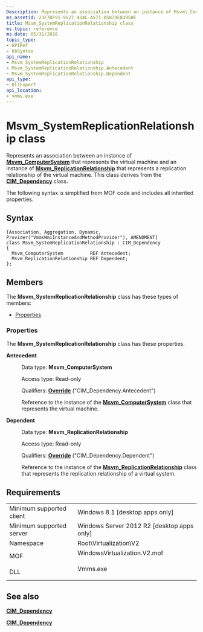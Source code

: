 ```yaml
---
Description: Represents an association between an instance of Msvm\_ComputerSystem that represents the virtual machine and an instance of Msvm\_ReplicationRelationship that represents a replication relationship of the virtual machine.
ms.assetid: 23E7BF91-9527-434C-A571-05879E83950E
title: Msvm_SystemReplicationRelationship class
ms.topic: reference
ms.date: 05/31/2018
topic_type: 
- APIRef
- kbSyntax
api_name: 
- Msvm_SystemReplicationRelationship
- Msvm_SystemReplicationRelationship.Antecedent
- Msvm_SystemReplicationRelationship.Dependent
api_type: 
- DllExport
api_location: 
- vmms.exe
---
```


# Msvm\_SystemReplicationRelationship class

Represents an association between an instance of [**Msvm\_ComputerSystem**](msvm-computersystem.md) that represents the virtual machine and an instance of [**Msvm\_ReplicationRelationship**](msvm-replicationrelationship.md) that represents a replication relationship of the virtual machine. This class derives from the [**CIM\_Dependency**](/windows/desktop/CIMWin32Prov/cim-dependency) class.

The following syntax is simplified from MOF code and includes all inherited properties.

## Syntax

``` syntax
[Association, Aggregation, Dynamic, Provider("VmmsWmiInstanceAndMethodProvider"), AMENDMENT]
class Msvm_SystemReplicationRelationship : CIM_Dependency
{
  Msvm_ComputerSystem          REF Antecedent;
  Msvm_ReplicationRelationship REF Dependent;
};
```

## Members

The **Msvm\_SystemReplicationRelationship** class has these types of members:

-   [Properties](#properties)

### Properties

The **Msvm\_SystemReplicationRelationship** class has these properties.

<dl> <dt>

**Antecedent**
</dt> <dd> <dl> <dt>

Data type: **Msvm\_ComputerSystem**
</dt> <dt>

Access type: Read-only
</dt> <dt>

Qualifiers: [**Override**](/windows/desktop/WmiSdk/standard-qualifiers) ("CIM\_Dependency.Antecedent")
</dt> </dl>

Reference to the instance of the [**Msvm\_ComputerSystem**](msvm-computersystem.md) class that represents the virtual machine.

</dd> <dt>

**Dependent**
</dt> <dd> <dl> <dt>

Data type: **Msvm\_ReplicationRelationship**
</dt> <dt>

Access type: Read-only
</dt> <dt>

Qualifiers: [**Override**](/windows/desktop/WmiSdk/standard-qualifiers) ("CIM\_Dependency.Dependent")
</dt> </dl>

Reference to the instance of the [**Msvm\_ReplicationRelationship**](msvm-replicationrelationship.md) class that represents the replication relationship of a virtual system.

</dd> </dl>

## Requirements



|                                     |                                                                                                         |
|-------------------------------------|---------------------------------------------------------------------------------------------------------|
| Minimum supported client<br/> | Windows 8.1 \[desktop apps only\]<br/>                                                            |
| Minimum supported server<br/> | Windows Server 2012 R2 \[desktop apps only\]<br/>                                                 |
| Namespace<br/>                | Root\\Virtualization\\V2<br/>                                                                     |
| MOF<br/>                      | <dl> <dt>WindowsVirtualization.V2.mof</dt> </dl> |
| DLL<br/>                      | <dl> <dt>Vmms.exe</dt> </dl>                     |



## See also

<dl> <dt>

[**CIM\_Dependency**](cim-dependency.md)
</dt> <dt>

[**CIM\_Dependency**](/windows/desktop/CIMWin32Prov/cim-dependency)
</dt> </dl>

 

